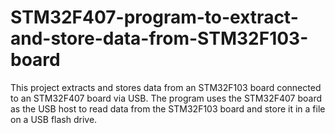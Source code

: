 # STM32F407-program-to-extract-and-store-data-from-STM32F103-board
This project extracts and stores data from an STM32F103 board connected to an STM32F407 board via USB. The program uses the STM32F407 board as the USB host to read data from the STM32F103 board and store it in a file on a USB flash drive. 
